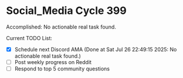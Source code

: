 # Social_Media Cycle 399

Accomplished: No actionable real task found.

Current TODO List:

- [x] Schedule next Discord AMA  (Done at Sat Jul 26 22:49:15 2025: No actionable real task found.)
- [ ] Post weekly progress on Reddit
- [ ] Respond to top 5 community questions